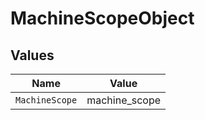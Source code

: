 # MachineScopeObject


## Values

| Name           | Value          |
| -------------- | -------------- |
| `MachineScope` | machine_scope  |